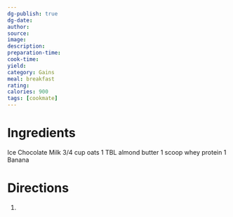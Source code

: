```yaml
---
dg-publish: true
dg-date: 
author: 
source: 
image:
description: 
preparation-time:
cook-time:
yield: 
category: Gains
meal: breakfast
rating: 
calories: 900
tags: [cookmate]
---
```



# Ingredients

Ice
Chocolate Milk
3/4 cup oats
1 TBL almond butter
1 scoop whey protein
1 Banana

# Directions

1) 